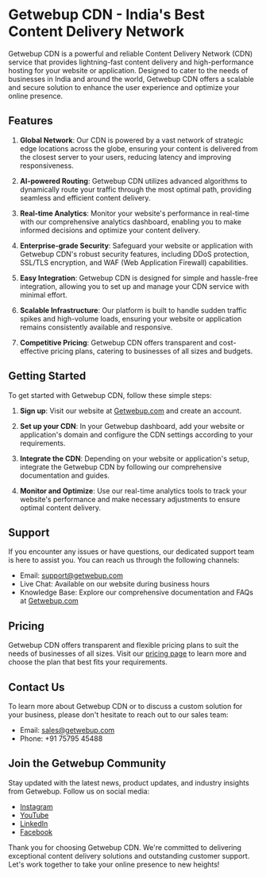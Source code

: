 # Getwebup CDN - India's Best Content Delivery Network

Getwebup CDN is a powerful and reliable Content Delivery Network (CDN) service that provides lightning-fast content delivery and high-performance hosting for your website or application. Designed to cater to the needs of businesses in India and around the world, Getwebup CDN offers a scalable and secure solution to enhance the user experience and optimize your online presence.

## Features

1. **Global Network**: Our CDN is powered by a vast network of strategic edge locations across the globe, ensuring your content is delivered from the closest server to your users, reducing latency and improving responsiveness.

2. **AI-powered Routing**: Getwebup CDN utilizes advanced algorithms to dynamically route your traffic through the most optimal path, providing seamless and efficient content delivery.

3. **Real-time Analytics**: Monitor your website's performance in real-time with our comprehensive analytics dashboard, enabling you to make informed decisions and optimize your content delivery.

4. **Enterprise-grade Security**: Safeguard your website or application with Getwebup CDN's robust security features, including DDoS protection, SSL/TLS encryption, and WAF (Web Application Firewall) capabilities.

5. **Easy Integration**: Getwebup CDN is designed for simple and hassle-free integration, allowing you to set up and manage your CDN service with minimal effort.

6. **Scalable Infrastructure**: Our platform is built to handle sudden traffic spikes and high-volume loads, ensuring your website or application remains consistently available and responsive.

7. **Competitive Pricing**: Getwebup CDN offers transparent and cost-effective pricing plans, catering to businesses of all sizes and budgets.

## Getting Started

To get started with Getwebup CDN, follow these simple steps:

1. **Sign up**: Visit our website at [Getwebup.com](https://getwebup.com/register.php) and create an account.

2. **Set up your CDN**: In your Getwebup dashboard, add your website or application's domain and configure the CDN settings according to your requirements.

3. **Integrate the CDN**: Depending on your website or application's setup, integrate the Getwebup CDN by following our comprehensive documentation and guides.

4. **Monitor and Optimize**: Use our real-time analytics tools to track your website's performance and make necessary adjustments to ensure optimal content delivery.

## Support

If you encounter any issues or have questions, our dedicated support team is here to assist you. You can reach us through the following channels:

- Email: [support@getwebup.com](mailto:support@getwebup.com)
- Live Chat: Available on our website during business hours
- Knowledge Base: Explore our comprehensive documentation and FAQs at [Getwebup.com](https://getwebup.com)

## Pricing

Getwebup CDN offers transparent and flexible pricing plans to suit the needs of businesses of all sizes. Visit our [pricing page](https://getwebup.com) to learn more and choose the plan that best fits your requirements.

## Contact Us

To learn more about Getwebup CDN or to discuss a custom solution for your business, please don't hesitate to reach out to our sales team:

- Email: [sales@getwebup.com](mailto:sales@getwebup.com)
- Phone: +91 75795 45488

## Join the Getwebup Community

Stay updated with the latest news, product updates, and industry insights from Getwebup. Follow us on social media:

- [Instagram](https://www.instagram.com/getwebup)
- [YouTube](https://www.youtube.com/channel/UCLwjE5hO8sZClam01R2Y9nQ)
- [LinkedIn](https://linkedin.com/company/getwebup)
- [Facebook](https://www.facebook.com/profile.php?id=61551911649763)

Thank you for choosing Getwebup CDN. We're committed to delivering exceptional content delivery solutions and outstanding customer support. Let's work together to take your online presence to new heights!
